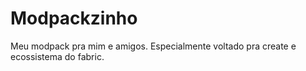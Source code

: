 # Modpackzinho

Meu modpack pra mim e amigos. Especialmente voltado pra create e ecossistema do
fabric.

<!--
Macro pra converter de curseforge pra url:

```
/file-id$vby/download/modeourl = "https://edge.forgecdn.net/files/pF/4la/$i//filenamef"lvt"y/url$P/modeddggk
```
-->
